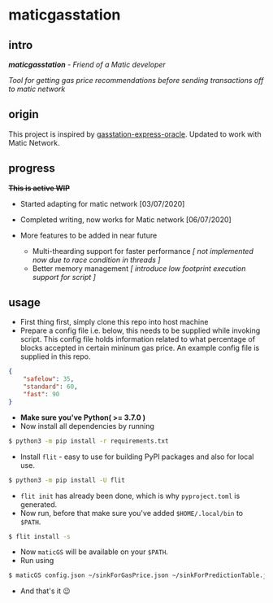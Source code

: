 # maticgasstation

## intro

_**maticgasstation** - Friend of a Matic developer_

_Tool for getting gas price recommendations before sending transactions off to matic network_

## origin

This project is inspired by [gasstation-express-oracle](https://github.com/ethgasstation/gasstation-express-oracle). Updated to work with Matic Network.

## progress

~~**This is active WIP**~~

- Started adapting for matic network [03/07/2020]
- Completed writing, now works for Matic network [06/07/2020]
- More features to be added in near future

    - Multi-thearding support for faster performance _[ not implemented now due to race condition in threads ]_
    - Better memory management _[ introduce low footprint execution support for script ]_

## usage

- First thing first, simply clone this repo into host machine
- Prepare a config file i.e. below, this needs to be supplied while invoking script. This config file holds information related to what percentage of blocks accepted in certain mininum gas price. An example config file is supplied in this repo.

```json
{
    "safelow": 35,
    "standard": 60,
    "fast": 90
}
```
- **Make sure you've Python( >= 3.7.0 )**
- Now install all dependencies by running

```bash
$ python3 -m pip install -r requirements.txt
```
- Install `flit` - easy to use for building PyPI packages and also for local use.

```bash
$ python3 -m pip install -U flit
```
- `flit init` has already been done, which is why `pyproject.toml` is generated.
- Now run, before that make sure you've added `$HOME/.local/bin` to `$PATH`.

```bash
$ flit install -s
```
- Now `maticGS` will be available on your `$PATH`.
- Run using 

```bash
$ maticGS config.json ~/sinkForGasPrice.json ~/sinkForPredictionTable.json
```

- And that's it :wink:

